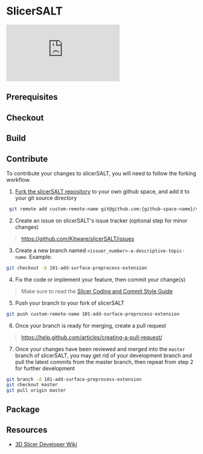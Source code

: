 SlicerSALT
======================

![SlicerSALT by Kitware.](https://www.nitrc.org/project/screenshot.php?group_id=308&screenshot_id=553)

Prerequisites
-------------


Checkout
--------


Build
-----


Contribute
----------

To contribute your changes to slicerSALT, you will need to follow the forking workflow.

1. [Fork the slicerSALT repository] to your own github space, and add it to your git source directory

```sh
 git remote add custom-remote-name git@github.com:{github-space-name}/slicerSALT.git
 ```

2. Create an issue on slicerSALT's issue tracker (optional step for minor changes)
>
> https://github.com/Kitware/slicerSALT/issues
 
3. Create a new branch named `<issuer_number>-a-descriptive-topic-name`. Example:

 ```sh
 git checkout -b 101-add-surface-preprocess-extension
 ```
4. Fix the code or implement your feature, then commit your change(s)
>
> Make sure to read the [Slicer Coding and Commit Style Guide]

5. Push your branch to your fork of slicerSALT

 ```sh
 git push custom-remote-name 101-add-surface-preprocess-extension
 ```

6. Once your branch is ready for merging, create a pull request
>
> https://help.github.com/articles/creating-a-pull-request/

7. Once your changes have been reviewed and merged into the `master` branch of slicerSALT, you may get rid of your development branch and pull the latest commits from the master branch, then repeat from step 2 for further development
 
 ```sh
 git branch -d 101-add-surface-preprocess-extension
 git checkout master
 git pull origin master
 ```

Package
-------


Resources
---------
* [3D Slicer Developer Wiki](http://wiki.slicer.org/slicerWiki/index.php/Documentation/Nightly/Developers)


[Fork the slicerSALT repository]: https://help.github.com/articles/fork-a-repo/
[Slicer Coding and Commit Style Guide]: https://www.slicer.org/wiki/Documentation/Nightly/Developers/Style_Guide
